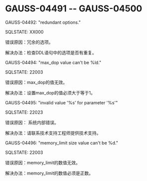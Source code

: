 # GAUSS-04491 -- GAUSS-04500

GAUSS-04492: "redundant options."

SQLSTATE: XX000

错误原因：冗余的选项。

解决办法：检查DDL语句中的选项是否有重复。

GAUSS-04494: "max\_dop value can't be %ld."

SQLSTATE: 22003

错误原因：max\_dop的值无效。

解决办法：设置max\_dop的值必须大于等于1。

GAUSS-04495: "invalid value '%s' for parameter '%s'"

SQLSTATE: 22023

错误原因： 系统内部错误。

解决办法：请联系技术支持工程师提供技术支持。

GAUSS-04496: "memory\_limit size value can't be %d."

SQLSTATE: 22003

错误原因：memory\_limit的数值无效。

解决办法：memory\_limit的数值必须是正数。

